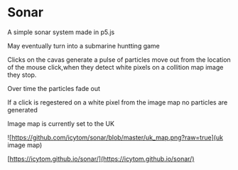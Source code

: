 # Sonar

A simple sonar system made in p5.js

May eventually turn into a submarine huntting game

Clicks on the cavas generate a pulse of particles move out from the location of the mouse click,when they detect white pixels on a collition map image they stop.

Over time the particles fade out

If a click is regestered on a white pixel from the image map no particles are generated

Image map is currently set to the UK

![https://github.com/icytom/sonar/blob/master/uk_map.png?raw=true](uk image map)


[https://icytom.github.io/sonar/](https://icytom.github.io/sonar/)
